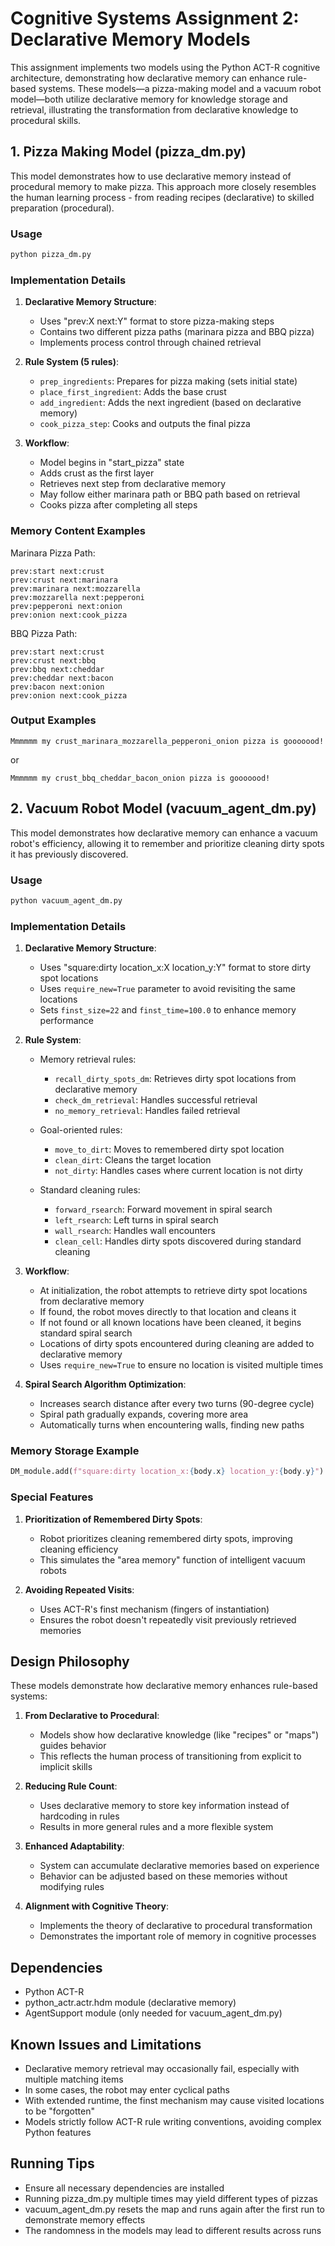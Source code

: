 # Cognitive Systems Assignment 2: Declarative Memory Models

This assignment implements two models using the Python ACT-R cognitive architecture, demonstrating how declarative memory can enhance rule-based systems. These models—a pizza-making model and a vacuum robot model—both utilize declarative memory for knowledge storage and retrieval, illustrating the transformation from declarative knowledge to procedural skills.

## 1. Pizza Making Model (pizza_dm.py)

This model demonstrates how to use declarative memory instead of procedural memory to make pizza. This approach more closely resembles the human learning process - from reading recipes (declarative) to skilled preparation (procedural).

### Usage
```bash
python pizza_dm.py
```

### Implementation Details
1. **Declarative Memory Structure**:
   - Uses "prev:X next:Y" format to store pizza-making steps
   - Contains two different pizza paths (marinara pizza and BBQ pizza)
   - Implements process control through chained retrieval

2. **Rule System (5 rules)**:
   - `prep_ingredients`: Prepares for pizza making (sets initial state)
   - `place_first_ingredient`: Adds the base crust
   - `add_ingredient`: Adds the next ingredient (based on declarative memory)
   - `cook_pizza_step`: Cooks and outputs the final pizza

3. **Workflow**:
   - Model begins in "start_pizza" state
   - Adds crust as the first layer
   - Retrieves next step from declarative memory
   - May follow either marinara path or BBQ path based on retrieval
   - Cooks pizza after completing all steps

### Memory Content Examples
Marinara Pizza Path:
```
prev:start next:crust
prev:crust next:marinara
prev:marinara next:mozzarella
prev:mozzarella next:pepperoni
prev:pepperoni next:onion
prev:onion next:cook_pizza
```

BBQ Pizza Path:
```
prev:start next:crust
prev:crust next:bbq
prev:bbq next:cheddar
prev:cheddar next:bacon
prev:bacon next:onion
prev:onion next:cook_pizza
```

### Output Examples
```
Mmmmmm my crust_marinara_mozzarella_pepperoni_onion pizza is gooooood!
```
or
```
Mmmmmm my crust_bbq_cheddar_bacon_onion pizza is gooooood!
```

## 2. Vacuum Robot Model (vacuum_agent_dm.py)

This model demonstrates how declarative memory can enhance a vacuum robot's efficiency, allowing it to remember and prioritize cleaning dirty spots it has previously discovered.

### Usage
```bash
python vacuum_agent_dm.py
```

### Implementation Details
1. **Declarative Memory Structure**:
   - Uses "square:dirty location_x:X location_y:Y" format to store dirty spot locations
   - Uses `require_new=True` parameter to avoid revisiting the same locations
   - Sets `finst_size=22` and `finst_time=100.0` to enhance memory performance

2. **Rule System**:
   - Memory retrieval rules:
     - `recall_dirty_spots_dm`: Retrieves dirty spot locations from declarative memory
     - `check_dm_retrieval`: Handles successful retrieval
     - `no_memory_retrieval`: Handles failed retrieval
   
   - Goal-oriented rules:
     - `move_to_dirt`: Moves to remembered dirty spot location
     - `clean_dirt`: Cleans the target location
     - `not_dirty`: Handles cases where current location is not dirty
   
   - Standard cleaning rules:
     - `forward_rsearch`: Forward movement in spiral search
     - `left_rsearch`: Left turns in spiral search
     - `wall_rsearch`: Handles wall encounters
     - `clean_cell`: Handles dirty spots discovered during standard cleaning

3. **Workflow**:
   - At initialization, the robot attempts to retrieve dirty spot locations from declarative memory
   - If found, the robot moves directly to that location and cleans it
   - If not found or all known locations have been cleaned, it begins standard spiral search
   - Locations of dirty spots encountered during cleaning are added to declarative memory
   - Uses `require_new=True` to ensure no location is visited multiple times

4. **Spiral Search Algorithm Optimization**:
   - Increases search distance after every two turns (90-degree cycle)
   - Spiral path gradually expands, covering more area
   - Automatically turns when encountering walls, finding new paths

### Memory Storage Example
```python
DM_module.add(f"square:dirty location_x:{body.x} location_y:{body.y}")
```

### Special Features
1. **Prioritization of Remembered Dirty Spots**:
   - Robot prioritizes cleaning remembered dirty spots, improving cleaning efficiency
   - This simulates the "area memory" function of intelligent vacuum robots

2. **Avoiding Repeated Visits**:
   - Uses ACT-R's finst mechanism (fingers of instantiation)
   - Ensures the robot doesn't repeatedly visit previously retrieved memories

## Design Philosophy

These models demonstrate how declarative memory enhances rule-based systems:

1. **From Declarative to Procedural**:
   - Models show how declarative knowledge (like "recipes" or "maps") guides behavior
   - This reflects the human process of transitioning from explicit to implicit skills

2. **Reducing Rule Count**:
   - Uses declarative memory to store key information instead of hardcoding in rules
   - Results in more general rules and a more flexible system

3. **Enhanced Adaptability**:
   - System can accumulate declarative memories based on experience
   - Behavior can be adjusted based on these memories without modifying rules

4. **Alignment with Cognitive Theory**:
   - Implements the theory of declarative to procedural transformation
   - Demonstrates the important role of memory in cognitive processes

## Dependencies
- Python ACT-R
- python_actr.actr.hdm module (declarative memory)
- AgentSupport module (only needed for vacuum_agent_dm.py)

## Known Issues and Limitations
- Declarative memory retrieval may occasionally fail, especially with multiple matching items
- In some cases, the robot may enter cyclical paths
- With extended runtime, the finst mechanism may cause visited locations to be "forgotten"
- Models strictly follow ACT-R rule writing conventions, avoiding complex Python features

## Running Tips
- Ensure all necessary dependencies are installed
- Running pizza_dm.py multiple times may yield different types of pizzas
- vacuum_agent_dm.py resets the map and runs again after the first run to demonstrate memory effects
- The randomness in the models may lead to different results across runs 